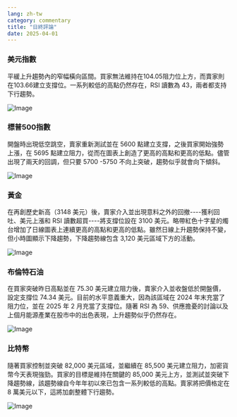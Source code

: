 ```yaml
---
lang: zh-tw
category: commentary
title: "日終評論"
date: 2025-04-01
---
```


### 美元指數

平緩上升趨勢內的窄幅橫向區間。買家無法維持在104.05阻力位上方，而賣家則在103.66建立支撐位。一系列較低的高點仍然存在，RSI 讀數為 43，兩者都支持下行趨勢。 

![Image](https://markleighedu.github.io/img/Apr-2025/01-Apr-2025/usdindex.jpg)

### 標普500指數

開盤時出現低空跳空，賣家重新測試並在 5600 點建立支撐，之後買家開始強勢上漲，在 5695 點建立阻力，從而在圖表上創造了更高的高點和更高的低點。儘管出現了兩天的回調，但只要 5700 -5750 不向上突破，趨勢似乎就會向下傾斜。 

![Image](https://markleighedu.github.io/img/Apr-2025/01-Apr-2025/sp500.jpg)

### 黃金

在再創歷史新高（3148 美元）後，賣家介入並出現意料之外的回撤----獲利回吐、美元上漲和 RSI 讀數超買----將支撐位設在 3100 美元。略帶紅色十字星的燭台增加了日線圖表上連續更高的高點和更高的低點。雖然日線上升趨勢保持不變，但小時圖顯示下降趨勢，下降趨勢線包含 3,120 美元區域下方的活動。

![Image](https://markleighedu.github.io/img/Apr-2025/01-Apr-2025/gold.jpg)

### 布倫特石油

在買家突破昨日高點並在 75.30 美元建立阻力後，賣家介入並收盤低於開盤價，設定支撐位 74.34 美元。目前的水平意義重大，因為該區域在 2024 年末充當了阻力位，並在 2025 年 2 月充當了支撐位。隨著 RSI 為 59、供應擔憂的討論以及上個月能源產業在股市中的出色表現，上升趨勢似乎仍然存在。 

![Image](https://markleighedu.github.io/img/Apr-2025/01-Apr-2025/brentoil.jpg)

### 比特幣

隨著買家控制並突破 82,000 美元區域，並繼續在 85,500 美元建立阻力，加密貨幣今天表現強勁。買家的目標是維持在關鍵的 85,000 美元上方，並測試並突破下降趨勢線，該趨勢線自今年年初以來已包含一系列較低的高點。賣家將把價格定在 8 萬美元以下，這將加劇整體下行趨勢。

![Image](https://markleighedu.github.io/img/Apr-2025/01-Apr-2025/bitcoin.jpg)

